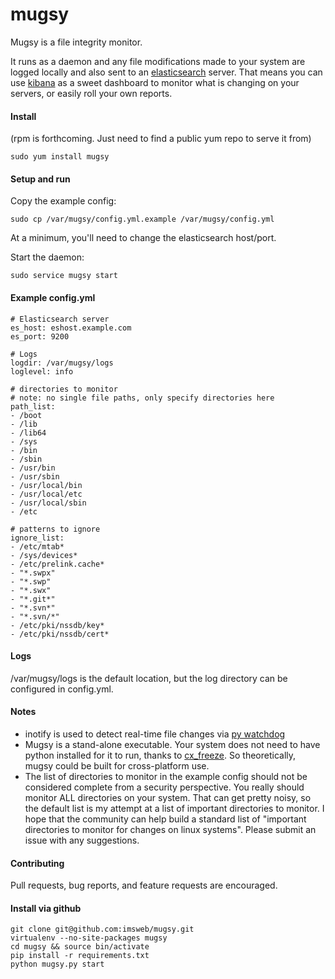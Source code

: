 mugsy
======

Mugsy is a file integrity monitor.

It runs as a daemon and any file modifications made to your system are logged locally and also sent to an [elasticsearch](http://www.elasticsearch.org) server.  That means you can use [kibana](http://www.elasticsearch.org/overview/kibana/) as a sweet dashboard to monitor what is changing on your servers, or easily roll your own reports.

#### Install

(rpm is forthcoming.  Just need to find a public yum repo to serve it from)

```
sudo yum install mugsy
```

#### Setup and run

Copy the example config:

```
sudo cp /var/mugsy/config.yml.example /var/mugsy/config.yml
```

At a minimum, you'll need to change the elasticsearch host/port.


Start the daemon:

```
sudo service mugsy start
```

#### Example config.yml

```
# Elasticsearch server
es_host: eshost.example.com
es_port: 9200

# Logs
logdir: /var/mugsy/logs
loglevel: info

# directories to monitor
# note: no single file paths, only specify directories here
path_list:
- /boot
- /lib
- /lib64
- /sys
- /bin
- /sbin
- /usr/bin
- /usr/sbin
- /usr/local/bin
- /usr/local/etc
- /usr/local/sbin
- /etc

# patterns to ignore
ignore_list:
- /etc/mtab*
- /sys/devices*
- /etc/prelink.cache*
- "*.swpx"
- "*.swp"
- "*.swx"
- "*.git*"
- "*.svn*"
- "*.svn/*"
- /etc/pki/nssdb/key*
- /etc/pki/nssdb/cert*
```

#### Logs

/var/mugsy/logs is the default location, but the log directory can be configured in config.yml.

#### Notes

- inotify is used to detect real-time file changes via [py watchdog](https://pypi.python.org/pypi/watchdog)
- Mugsy is a stand-alone executable.  Your system does not need to have python installed for it to run, thanks to [cx_freeze](http://cx-freeze.sourceforge.net/).  So theoretically, mugsy could be built for cross-platform use.
- The list of directories to monitor in the example config should not be considered complete from a security perspective.  You really should monitor ALL directories on your system.   That can get pretty noisy, so the default list is my attempt at a list of important directories to monitor.   I hope that the community can help build a standard list of "important directories to monitor for changes on linux systems".  Please submit an issue with any suggestions.

#### Contributing
Pull requests, bug reports, and feature requests are encouraged.


#### Install via github

```
git clone git@github.com:imsweb/mugsy.git
virtualenv --no-site-packages mugsy
cd mugsy && source bin/activate
pip install -r requirements.txt
python mugsy.py start
```
